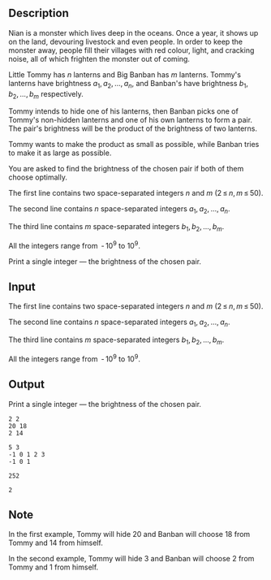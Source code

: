 ## Description

<div><p><span class="tex-font-style-it">Nian is a monster which lives deep in the oceans. Once a year, it shows up on the land, devouring livestock and even people. In order to keep the monster away, people fill their villages with red colour, light, and cracking noise, all of which frighten the monster out of coming.</span></p><p>Little Tommy has <span class="tex-span"><i>n</i></span> lanterns and Big Banban has <span class="tex-span"><i>m</i></span> lanterns. Tommy's lanterns have brightness <span class="tex-span"><i>a</i><sub class="lower-index">1</sub>, <i>a</i><sub class="lower-index">2</sub>, ..., <i>a</i><sub class="lower-index"><i>n</i></sub></span>, and Banban's have brightness <span class="tex-span"><i>b</i><sub class="lower-index">1</sub>, <i>b</i><sub class="lower-index">2</sub>, ..., <i>b</i><sub class="lower-index"><i>m</i></sub></span> respectively.</p><p>Tommy intends to hide one of his lanterns, then Banban picks one of Tommy's non-hidden lanterns and one of his own lanterns to form a pair. The pair's brightness will be the product of the brightness of two lanterns.</p><p>Tommy wants to make the product as small as possible, while Banban tries to make it as large as possible.</p><p>You are asked to find the brightness of the chosen pair if both of them choose optimally.</p></div><div class="input-specification"><p>The first line contains two space-separated integers <span class="tex-span"><i>n</i></span> and <span class="tex-span"><i>m</i></span> (<span class="tex-span">2 ≤ <i>n</i>, <i>m</i> ≤ 50</span>).</p><p>The second line contains <span class="tex-span"><i>n</i></span> space-separated integers <span class="tex-span"><i>a</i><sub class="lower-index">1</sub>, <i>a</i><sub class="lower-index">2</sub>, ..., <i>a</i><sub class="lower-index"><i>n</i></sub></span>.</p><p>The third line contains <span class="tex-span"><i>m</i></span> space-separated integers <span class="tex-span"><i>b</i><sub class="lower-index">1</sub>, <i>b</i><sub class="lower-index">2</sub>, ..., <i>b</i><sub class="lower-index"><i>m</i></sub></span>.</p><p>All the integers range from <span class="tex-span"> - 10<sup class="upper-index">9</sup></span> to <span class="tex-span">10<sup class="upper-index">9</sup></span>.</p></div><div class="output-specification"><p>Print a single integer&nbsp;— the brightness of the chosen pair.</p></div>

## Input

<p>The first line contains two space-separated integers <span class="tex-span"><i>n</i></span> and <span class="tex-span"><i>m</i></span> (<span class="tex-span">2 ≤ <i>n</i>, <i>m</i> ≤ 50</span>).</p><p>The second line contains <span class="tex-span"><i>n</i></span> space-separated integers <span class="tex-span"><i>a</i><sub class="lower-index">1</sub>, <i>a</i><sub class="lower-index">2</sub>, ..., <i>a</i><sub class="lower-index"><i>n</i></sub></span>.</p><p>The third line contains <span class="tex-span"><i>m</i></span> space-separated integers <span class="tex-span"><i>b</i><sub class="lower-index">1</sub>, <i>b</i><sub class="lower-index">2</sub>, ..., <i>b</i><sub class="lower-index"><i>m</i></sub></span>.</p><p>All the integers range from <span class="tex-span"> - 10<sup class="upper-index">9</sup></span> to <span class="tex-span">10<sup class="upper-index">9</sup></span>.</p>

## Output

<p>Print a single integer&nbsp;— the brightness of the chosen pair.</p>





```input1
2 2
20 18
2 14

```




```input2
5 3
-1 0 1 2 3
-1 0 1

```




```output1
252

```




```output2
2

```



## Note

<p>In the first example, Tommy will hide <span class="tex-span">20</span> and Banban will choose <span class="tex-span">18</span> from Tommy and <span class="tex-span">14</span> from himself.</p><p>In the second example, Tommy will hide <span class="tex-span">3</span> and Banban will choose <span class="tex-span">2</span> from Tommy and <span class="tex-span">1</span> from himself.</p>

